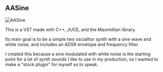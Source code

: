 ## AASine

![AASine](https://github.com/user-attachments/assets/785c8b95-d524-4770-b2b5-37a89cdf471a)


This is a VST made with C++, JUCE, and the Maximillian library.

Its main goal is to be a simple two oscialltor synth with a sine wave and white noise, and includes an ADSR envelope and frequency filter.

I created this because a sine modulated with white noise is the starting point for a lot of synth sounds I like to use in my production, so I wanted to make a "stock plugin" for myself so to speak.

